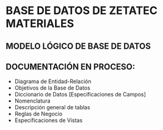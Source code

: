 # BASE DE DATOS DE ZETATEC MATERIALES

## MODELO LÓGICO DE BASE DE DATOS
## DOCUMENTACIÓN EN PROCESO:
- Diagrama de Entidad-Relación
- Objetivos de la Base de Datos
- Diccionario de Datos [Especificaciones de Campos]
- Nomenclatura
- Descripción general de tablas
- Reglas de Negocio
- Especificaciones de Vistas
